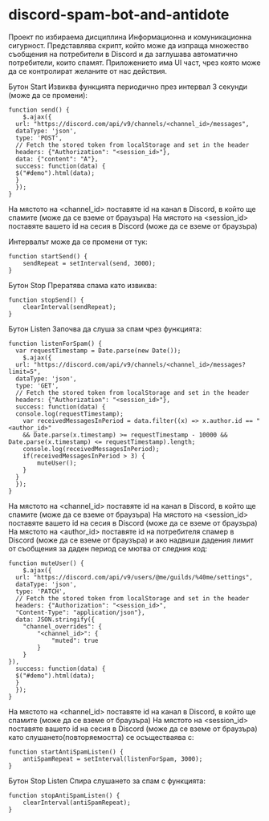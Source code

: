 # discord-spam-bot-and-antidote
Проект по избираема дисциплина Информационна и комуникационна сигурност.
Представлява скрипт, който може да изпраща множество съобщения на потребители в Discord и да заглушава автоматично потребители, които спамят. Приложението има UI част, чрез която може да се контролират желаните от нас действия.

Бутон Start
Извиква функцията периодично през интервал 3 секунди (може да се промени):

```
function send() {
	$.ajax({
  url: "https://discord.com/api/v9/channels/<channel_id>/messages",
  dataType: 'json',
  type: 'POST',
  // Fetch the stored token from localStorage and set in the header
  headers: {"Authorization": "<session_id>"},
  data: {"content": "A"},
  success: function(data) {
  $("#demo").html(data);
  }
  });
}
```

На мястото на <channel_id> поставяте id на канал в Discord, в който ще спамите (може да се вземе от браузъра)
На мястото на <session_id> поставяте вашето id на сесия в Discord (може да се вземе от браузъра)

Интервалът може да се промени от тук:

```
function startSend() {
	sendRepeat = setInterval(send, 3000);
}
```



Бутон Stop
Прератява спама като извиква:

```
function stopSend() {
	clearInterval(sendRepeat);
}
```

Бутон Listen
Започва да слуша за спам чрез функцията:

```
function listenForSpam() {
  var requestTimestamp = Date.parse(new Date());
	$.ajax({
  url: "https://discord.com/api/v9/channels/<channel_id>/messages?limit=5",
  dataType: 'json',
  type: 'GET',
  // Fetch the stored token from localStorage and set in the header
  headers: {"Authorization": "<session_id>"},
  success: function(data) {
  console.log(requestTimestamp);
	var receivedMessagesInPeriod = data.filter((x) => x.author.id == "<author_id>"
	&& Date.parse(x.timestamp) >= requestTimestamp - 10000 && Date.parse(x.timestamp) <= requestTimestamp).length;
	console.log(receivedMessagesInPeriod);
	if(receivedMessagesInPeriod > 3) {
		muteUser();
	}
  }
  });
}
```

На мястото на <channel_id> поставяте id на канал в Discord, в който ще спамите (може да се вземе от браузъра)
На мястото на <session_id> поставяте вашето id на сесия в Discord (може да се вземе от браузъра)
На мястото на <author_id> поставяте id на потребителя спамер в Discord (може да се вземе от браузъра)
и ако надвиши дадения лимит от съобщения за даден период се мютва от следния код:

```
function muteUser() {
	$.ajax({
  url: "https://discord.com/api/v9/users/@me/guilds/%40me/settings",
  dataType: 'json',
  type: 'PATCH',
  // Fetch the stored token from localStorage and set in the header
  headers: {"Authorization": "<session_id>",
  "Content-Type": "application/json"},
  data: JSON.stringify({
    "channel_overrides": {
        "<channel_id>": {
            "muted": true
        }
    }
}),
  success: function(data) {
  $("#demo").html(data);
  }
  });
}
```

На мястото на <channel_id> поставяте id на канал в Discord, в който ще спамите (може да се вземе от браузъра)
На мястото на <session_id> поставяте вашето id на сесия в Discord (може да се вземе от браузъра)
като слушането(повторяемостта) се осъществаява с:

```
function startAntiSpamListen() {
	antiSpamRepeat = setInterval(listenForSpam, 3000);
}
```

Бутон Stop Listen
Спира слушането за спам с функцията:

```
function stopAntiSpamListen() {
	clearInterval(antiSpamRepeat);
}
```
